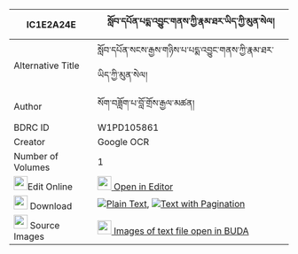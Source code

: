 |IC1E2A24E|སློབ་དཔོན་པདྨ་འབྱུང་གནས་ཀྱི་རྣམ་ཐར་ཡིད་ཀྱི་མུན་སེལ། 
| --- | --- 
|Alternative Title |སློབ་དཔོན་སངས་རྒྱས་གཉིས་པ་པདྨ་འབྱུང་གནས་ཀྱི་རྣམ་ཐར་ཡིད་ཀྱི་མུན་སེལ།
|Author| སོག་བཟློག་པ་བློ་གྲོས་རྒྱལ་མཚན།
|BDRC ID | W1PD105861
|Creator | Google OCR
|Number of Volumes| 1
|<img width="25" src="https://img.icons8.com/color/25/000000/edit-property.png">Edit Online| [<img width="25" src="https://avatars.githubusercontent.com/u/45091458?s=200&v=4"> Open in Editor](http://editor.openpecha.org/IC1E2A24E)
|<img width="25" src="https://img.icons8.com/fluent/48/000000/download-2.png"/>  Download | [![](https://img.icons8.com/color/20/000000/txt.png)Plain Text](https://github.com/Openpecha/IC1E2A24E/releases/download/v1/lobpon_pema_jungne_kyi_namtar__plain_IC1E2A24E.zip), [![](https://img.icons8.com/color/20/000000/txt.png)Text with Pagination](https://github.com/Openpecha/IC1E2A24E/releases/download/v1/lobpon_pema_jungne_kyi_namtar__pages_IC1E2A24E.zip)
|<img width="25" src="https://img.icons8.com/plasticine/100/000000/pictures-folder.png"/>  Source Images | [<img width="25" src="https://library.bdrc.io/icons/BUDA-small.svg"> Images of text file open in BUDA](https://library.bdrc.io/show/bdr:W1PD105861)